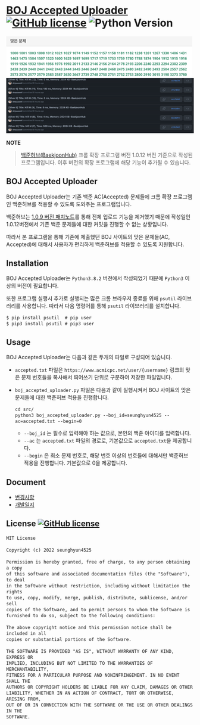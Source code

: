 # [BOJ Accepted Uploader](src폴더) [![GitHub license](https://img.shields.io/badge/license-MIT-blue.svg)](https://github.com/facebook/react/blob/main/LICENSE) ![Python Version](https://img.shields.io/badge/Python-3.8.2-orange)

![AC](images/ac.png)
![Thumbnail](images/thumbnail.gif)

**NOTE**
> [백준허브(BaekjoonHub)](https://chrome.google.com/webstore/detail/백준허브baekjoonhub/ccammcjdkpgjmcpijpahlehmapgmphmk?hl=ko) 크롬 확장 프로그램 버전 1.0.12 버전 기준으로 작성된 프로그램입니다. 이후 버전의 확장 프로그램에 해당 기능이 추가될 수 있습니다.

## BOJ Accepted Uploader

BOJ Accepted Uploader는 기존 백준 AC(Accepted) 문제들에 크롬 확장 프로그램인 백준허브를 적용할 수 있도록 도와주는 프로그램입니다.

백준허브는 [1.0.9 버전 패치노트](https://github.com/BaekjoonHub/BaekjoonHub/blob/v.1.1.1/Patch_Notes/1.0.9.md)를 통해 전체 업로드 기능을 제거했기 때문에 작성일인 1.0.12버전에서 기존 백준 문제들에 대한 커밋을 진행할 수 없는 상황입니다.

따라서 본 프로그램을 통해 기존에 제출했던 BOJ 사이트의 맞은 문제들(AC, Accepted)에 대해서 사용자가 편리하게 백준허브를 적용할 수 있도록 지원합니다.


## Installation

BOJ Accepted Uploader는 ```Python3.8.2``` 버전에서 작성되었기 때문에 ```Python3``` 이상의 버전이 필요합니다.

또한 프로그램 실행시 추가로 실행되는 많은 크롬 브라우저 종료를 위해 ```psutil``` 라이브러리를 사용합니다. 따라서 다음 명령어를 통해 ```psutil``` 라이브러리를 설치합니다.

```shell
$ pip install psutil  # pip user
$ pip3 install psutil # pip3 user
```

## Usage

BOJ Accepted Uploader는 다음과 같은 두개의 파일로 구성되어 있습니다.

* ```accepted.txt``` 파일은 ```https://www.acmicpc.net/user/{username}``` 링크의 맞은 문제 번호들을 복사해서 띄어쓰기 단위로 구분하여 저장한 파일입니다.

* ```boj_accepted_uploader.py``` 파일은 다음과 같이 실행시켜서 BOJ 사이트의 맞은 문제들에 대한 백준허브 적용을 진행합니다.

    ```shell
    cd src/
    python3 boj_accepted_uploader.py --boj_id=seunghyun4525 --ac=accepted.txt --begin=0
    ```
    * ```--boj_id``` 는 필수로 입력해야 하는 값으로, 본인의 백준 아이디를 입력합니다.
    * ```--ac``` 는 ```accepted.txt``` 파일의 경로로, 기본값으로 ```accepted.txt```을 제공합니다.
    * ```--begin``` 은 최소 문제 번호로, 해당 번호 이상의 번호들에 대해서만 백준허브 적용을 진행합니다. 기본값으로 0을 제공합니다.
  

## Document

* [변경사항](docs/CHANGES.md)
* [개발일지](docs/DEVNOTE.md)


## License [![GitHub license](https://img.shields.io/badge/license-MIT-blue.svg)](https://github.com/facebook/react/blob/main/LICENSE)

```
MIT License

Copyright (c) 2022 seunghyun4525

Permission is hereby granted, free of charge, to any person obtaining a copy
of this software and associated documentation files (the "Software"), to deal
in the Software without restriction, including without limitation the rights
to use, copy, modify, merge, publish, distribute, sublicense, and/or sell
copies of the Software, and to permit persons to whom the Software is
furnished to do so, subject to the following conditions:

The above copyright notice and this permission notice shall be included in all
copies or substantial portions of the Software.

THE SOFTWARE IS PROVIDED "AS IS", WITHOUT WARRANTY OF ANY KIND, EXPRESS OR
IMPLIED, INCLUDING BUT NOT LIMITED TO THE WARRANTIES OF MERCHANTABILITY,
FITNESS FOR A PARTICULAR PURPOSE AND NONINFRINGEMENT. IN NO EVENT SHALL THE
AUTHORS OR COPYRIGHT HOLDERS BE LIABLE FOR ANY CLAIM, DAMAGES OR OTHER
LIABILITY, WHETHER IN AN ACTION OF CONTRACT, TORT OR OTHERWISE, ARISING FROM,
OUT OF OR IN CONNECTION WITH THE SOFTWARE OR THE USE OR OTHER DEALINGS IN THE
SOFTWARE.
```
